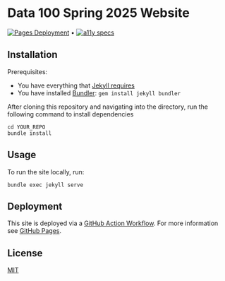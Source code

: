 # Data 100 Spring 2025 Website

[![Pages Deployment](https://github.com/DS-100/sp25/actions/workflows/jekyll.yml/badge.svg)](https://github.com/DS-100/sp25/actions/workflows/jekyll.yml) •
[![a11y specs](https://github.com/DS-100/sp25/actions/workflows/rspec.yml/badge.svg)](https://github.com/DS-100/sp25/actions/workflows/rspec.yml)


## Installation

Prerequisites:

- You have everything that [Jekyll requires](https://jekyllrb.com/docs/installation/)
- You have installed [Bundler](https://bundler.io/): `gem install jekyll bundler`

After cloning this repository and navigating into the directory, run the following command to install dependencies
```
cd YOUR_REPO
bundle install
```

## Usage

To run the site locally, run:

```
bundle exec jekyll serve
```

## Deployment

This site is deployed via a [GitHub Action Workflow](.github/workflows/jekyll.yml). For more information see [GitHub Pages](https://docs.github.com/en/pages/setting-up-a-github-pages-site-with-jekyll/about-github-pages-and-jekyll).

## License

[MIT](LICENSE)
